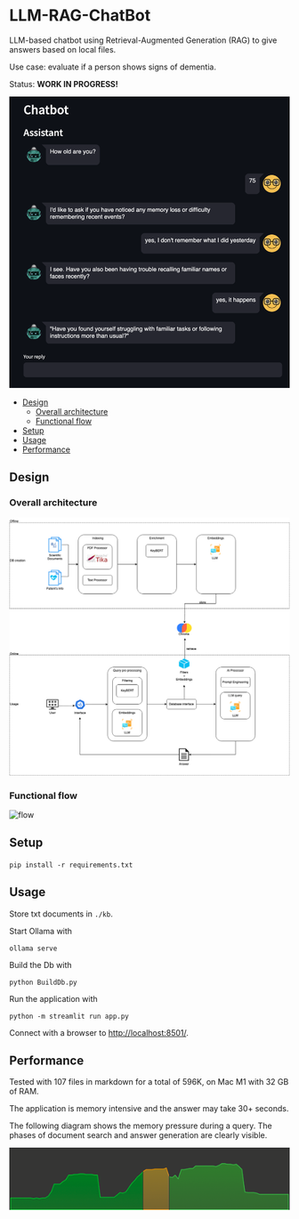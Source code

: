 # LLM-RAG-ChatBot

LLM-based chatbot using Retrieval-Augmented Generation (RAG) to give answers based on local files.

Use case: evaluate if a person shows signs of dementia.

Status: **WORK IN PROGRESS!**

![screenshot](docs/img/screenshot.png)

- [Design](#design)
  - [Overall architecture](#overall-architecture)
  - [Functional flow](#functional-flow)
- [Setup](#setup)
- [Usage](#usage)
- [Performance](#performance)

## Design

### Overall architecture

![doc](docs/img/RAG.drawio.png)

### Functional flow

![flow](docs/img/LLM-Dementia-flow.drawio.png)

## Setup

`pip install -r requirements.txt`

## Usage

Store txt documents in `./kb`.

Start Ollama with

```shell
ollama serve
```

Build the Db with

```shell
python BuildDb.py
```

Run the application with

```shell
python -m streamlit run app.py
```

Connect with a browser to [http://localhost:8501/](http://localhost:8501/).

## Performance

Tested with 107 files in markdown for a total of 596K, on Mac M1 with 32 GB of RAM.

The application is memory intensive and the answer may take 30+ seconds.

The following diagram shows the memory pressure during a query. The phases of document search and answer generation are clearly visible.

![memory pressure](docs/img/memory.png)

